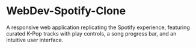 # WebDev-Spotify-Clone
A responsive web application replicating the Spotify experience, featuring curated K-Pop tracks with play controls, a song progress bar, and an intuitive user interface.
